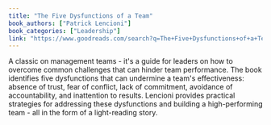 ```yaml
---
title: "The Five Dysfunctions of a Team"
book_authors: ["Patrick Lencioni"]
book_categories: ["Leadership"]
link: "https://www.goodreads.com/search?q=The+Five+Dysfunctions+of+a+Team+Patrick+Lencioni"
---
```


A classic on management teams - it's a guide for leaders on how to overcome common challenges that can hinder team performance. The book identifies five dysfunctions that can undermine a team's effectiveness: absence of trust, fear of conflict, lack of commitment, avoidance of accountability, and inattention to results. Lencioni provides practical strategies for addressing these dysfunctions and building a high-performing team - all in the form of a light-reading story.